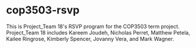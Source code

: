 # cop3503-rsvp

This is Project_Team 18's RSVP program for the COP3503 term project.
Project_Team 18 includes Kareem Joudeh, Nicholas Perret, Matthew Petela, Kailee Ringrose, Kimberly Spencer, Jovanny Vera, and Mark Wagner.